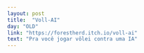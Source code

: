 ```yaml
---
layout: post
title:  "Voll-AI"
day: "OLD"
link: "https://forestherd.itch.io/voll-ai"
text: "Pra você jogar vôlei contra uma IA"
---
```

